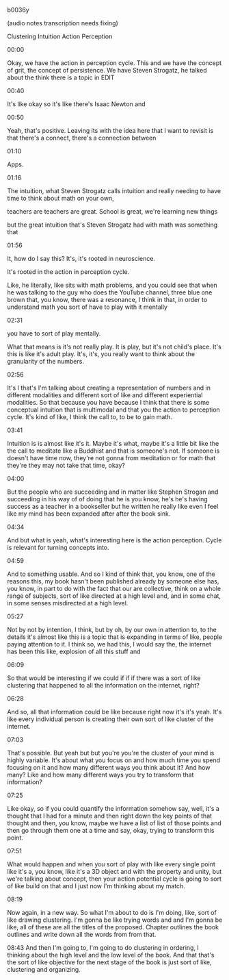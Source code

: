 b0036y

(audio notes transcription needs fixing)

Clustering Intuition Action Perception

00:00

Okay, we have the action in perception cycle. This and we have the concept of grit, the concept of persistence. We have Steven Strogatz, he talked about the think there is a topic in EDIT

00:40

It's like okay so it's like there's Isaac Newton and

00:50

Yeah, that's positive. Leaving its with the idea here that I want to revisit is that there's a connect, there's a connection between

01:10

Apps.

01:16

The intuition, what Steven Strogatz calls intuition and really needing to have time to think about math on your own, 

teachers are teachers are great. School is great, we're learning new things

but the great intuition that's Steven Strogatz had with math was something that

01:56

It, how do I say this? It's, it's rooted in neuroscience.

It's rooted in the action in perception cycle.

Like, he literally, like sits with math problems, and you could see that when he was talking to the guy who does the YouTube channel, three blue one brown that, you know, there was a resonance, I think in that, in order to understand math you sort of have to play with it mentally

02:31

you have to sort of play mentally.

What that means is it's not really play. It is play, but it's not child's place. It's this is like it's adult play. It's, it's, you really want to think about the granularity of the numbers.

02:56

It's I that's I'm talking about creating a representation of numbers and in different modalities and different sort of like and different experiential modalities. So that because you have because I think that there is some conceptual intuition that is multimodal and that you the action to perception cycle. It's kind of like, I think the call to, to be to gain math.

03:41

Intuition is is almost like it's it. Maybe it's what, maybe it's a little bit like the the call to meditate like a Buddhist and that is someone's not. If someone is doesn't have time now, they're not gonna from meditation or for math that they're they may not take that time, okay?

04:00

But the people who are succeeding and in matter like Stephen Strogan and succeeding in his way of of doing that he is you know, he's he's having success as a teacher in a bookseller but he written he really like even I feel like my mind has been expanded after after the book sink.

04:34

And but what is yeah, what's interesting here is the action perception. Cycle is relevant for turning concepts into.

04:59

And to something usable. And so I kind of think that, you know, one of the reasons this, my book hasn't been published already by someone else has, you know, in part to do with the fact that our are collective, think on a whole range of subjects, sort of like directed at a high level and, and in some chat, in some senses misdirected at a high level.

05:27

Not by not by intention, I think, but by oh, by our own in attention to, to the details it's almost like this is a topic that is expanding in terms of like, people paying attention to it. I think so, we had this, I would say the, the internet has been this like, explosion of all this stuff and

06:09

So that would be interesting if we could if if if there was a sort of like clustering that happened to all the information on the internet, right?

06:28

And so, all that information could be like because right now it's it's yeah. It's like every individual person is creating their own sort of like cluster of the internet.

07:03

That's possible. But yeah but but you're you're the cluster of your mind is highly variable. It's about what you focus on and how much time you spend focusing on it and how many different ways you think about it? And how many? Like and how many different ways you try to transform that information?

07:25

Like okay, so if you could quantify the information somehow say, well, it's a thought that I had for a minute and then right down the key points of that thought and then, you know, maybe we have a list of list of those points and then go through them one at a time and say, okay, trying to transform this point.

07:51

What would happen and when you sort of play with like every single point like it's a, you know, like it's a 3D object and with the property and unity, but we're talking about concept, then your action potential cycle is going to sort of like build on that and I just now I'm thinking about my match.

08:19

Now again, in a new way. So what I'm about to do is I'm doing, like, sort of like drawing clustering. I'm gonna be like trying words and and I'm gonna be like, all of these are all the titles of the proposed. Chapter outlines the book outlines and write down all the words from from that.

08:43
And then I'm going to, I'm going to do clustering in ordering, I thinking about the high level and the low level of the book. And that that's the sort of like objective for the next stage of the book is just sort of like, clustering and organizing.
